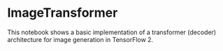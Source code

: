 # ImageTransformer
This notebook shows a basic implementation of a transformer (decoder) architecture for image generation in TensorFlow 2.

